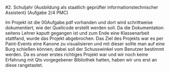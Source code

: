 #2. Schuljahr (Ausbildung als staatlich geprüfter informationstechnischer Assistent) (Aufgabe 2/4 PMC)

Im Projekt ist die 00Aufgabe.pdf vorhanden und dort wird schrittweise dokumentiert, wie der Quellcode erstellt werden soll.
Da die Dokumentation seitens Lehrer kaputt gegangen ist und zum Ende eine Klassenarbeit stattfand, wurde
das Projekt abgebrochen. Das Ziel des Projekts war es per Paint-Events eine Kanone zu visualisieren und mit dieser
sollte man auf eine Burg schießen können; dabei soll der Schusswinkel vom Benutzer bestimmt werden.
Da es unser erstes richtiges Projekt war und wir noch keine Erfahrung mit Qts vorgegebener Bibliothek
hatten, haben wir uns erst an diese rangetastet.